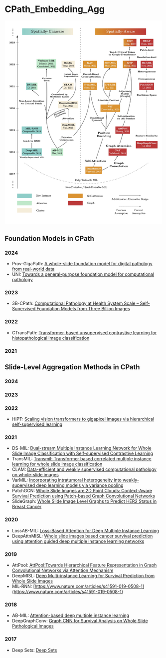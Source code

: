 # CPath_Embedding_Agg

![evolutionary tree](https://github.com/fuchs-lab-public/CPath_SABenchmark/blob/main/evolutionary_tree.jpg)

## Foundation Models in CPath
### 2024
* Prov-GigaPath: [A whole-slide foundation model for digital pathology from real-world data](https://www.nature.com/articles/s41586-024-07441-w)
* UNI: [Towards a general-purpose foundation model for computational pathology](https://www.nature.com/articles/s41591-024-02857-3)
### 2023
* 3B-CPath: [Computational Pathology at Health System Scale – Self-Supervised Foundation Models from Three Billion Images](https://arxiv.org/abs/2310.07033)
### 2022
* CTransPath: [Transformer-based unsupervised contrastive learning for histopathological image classification](https://www.sciencedirect.com/science/article/pii/S1361841522002043)
### 2021


## Slide-Level Aggregation Methods in CPath
### 2024
### 2023
### 2022
* HIPT: [Scaling vision transformers to gigapixel images via hierarchical self-supervised learning](https://openaccess.thecvf.com/content/CVPR2022/html/Chen_Scaling_Vision_Transformers_to_Gigapixel_Images_via_Hierarchical_Self-Supervised_Learning_CVPR_2022_paper.html?trk=public_post_comment-text)
### 2021
* DS-MIL: [Dual-stream Multiple Instance Learning Network for Whole Slide Image Classification with Self-supervised Contrastive Learning](https://arxiv.org/abs/2011.08939)
* TransMIL: [Transmil: Transformer based correlated multiple instance learning for whole slide image classification](https://proceedings.neurips.cc/paper_files/paper/2021/hash/10c272d06794d3e5785d5e7c5356e9ff-Abstract.html)
* CLAM: [Data-efficient and weakly supervised computational pathology on whole-slide images](https://www.nature.com/articles/s41551-020-00682-w)
* VarMIL: [Incorporating intratumoral heterogeneity into weakly-supervised deep learning models via variance pooling](https://link.springer.com/chapter/10.1007/978-3-031-16434-7_38)
* PatchGCN: [Whole Slide Images are 2D Point Clouds: Context-Aware Survival Prediction using Patch-based Graph Convolutional Networks](https://link.springer.com/chapter/10.1007/978-3-030-87237-3_33)
* SlideGraph: [Whole Slide Image Level Graphs to Predict HER2 Status in Breast Cancer](https://www.sciencedirect.com/science/article/pii/S1361841522001335?via%3Dihub)
### 2020
* LossAB-MIL: [Loss-Based Attention for Deep Multiple Instance Learning](https://ojs.aaai.org/index.php/AAAI/article/view/6030)
* DeepAttnMISL: [Whole slide images based cancer survival prediction using attention guided deep multiple instance learning networks](https://www.sciencedirect.com/science/article/pii/S1361841520301535?casa_token=xYY_mZyvbTMAAAAA:y3m322UKVvmbHRw16SkMPMw8ZhVyVKmOwdB-dvaAwP4L5tZBWHNwV2hutSVT9tpOifdvj9zm7Oe3)
### 2019
* AttPool: [AttPool:Towards Hierarchical Feature Representation in Graph Convolutional Networks via Attention Mechanism](https://ieeexplore.ieee.org/document/9009471)
* DeepMISL: [Deep Multi-instance Learning for Survival Prediction from Whole Slide Images](https://link.springer.com/chapter/10.1007/978-3-030-32239-7_55)
* MIL-RNN: [https://www.nature.com/articles/s41591-019-0508-1](https://www.nature.com/articles/s41591-019-0508-1)
### 2018
* AB-MIL: [Attention-based deep multiple instance learning](https://proceedings.mlr.press/v80/ilse18a.html?ref=https://githubhelp.com)
* DeepGraphConv: [Graph CNN for Survival Analysis on Whole Slide Pathological Images](https://link.springer.com/chapter/10.1007/978-3-030-00934-2_20)
### 2017 
* Deep Sets: [Deep Sets](https://proceedings.neurips.cc/paper/2017/hash/f22e4747da1aa27e363d86d40ff442fe-Abstract.html)
  
